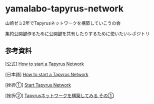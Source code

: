 # yamalabo-tapyrus-network

山崎ゼミ2年でTapyrusネットワークを構築していこうの会

集約公開鍵作るために公開鍵を共有したりするために使いたいレポジトリ



## 参考資料

[公式] [How to start a Tapyrus Network](https://github.com/chaintope/tapyrus-core/blob/master/doc/tapyrus/getting_started.md#how-to-start-a-new-tapyrus-network)

[日本語] [How to start a Tapyrus Network](https://shmn7iii.notion.site/How-to-start-a-new-Tapyrus-Network-11f1c8e837cb489ba5ff1f30549e81a0)

[挫折①] [Start Tapyrus Network](https://shmn7iii.notion.site/Start-Tapyrus-Network-708f23adada342e3b476c0055015663a)

[挫折②] [Tapyrusネットワークを構築してみる その①](https://zenn.dev/shmn7iii/articles/ff647417bfdf16)

